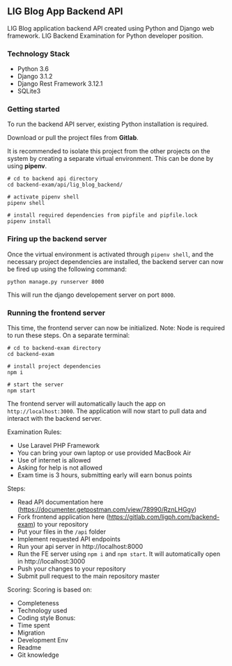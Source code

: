 ## LIG Blog App Backend API
LIG Blog application backend API created using Python and Django web framework. LIG Backend Examination for Python developer position.


### Technology Stack

 - Python 3.6
 - Django 3.1.2
 - Django Rest Framework 3.12.1
 - SQLite3

### Getting started

To run the backend API server, existing Python installation is required.

Download or pull the project files from **Gitlab**.

It is recommended to isolate this project from the other projects on the system by creating a separate virtual environment. This can be done by using **pipenv**.

    # cd to backend api directory
    cd backend-exam/api/lig_blog_backend/
    
    # activate pipenv shell
    pipenv shell
    
    # install required dependencies from pipfile and pipfile.lock
    pipenv install

### Firing up the backend server

Once the virtual environment is activated through `pipenv shell`, and the necessary project dependencies are installed, the backend server can now be fired up using the following command:

    python manage.py runserver 8000

This will run the django developement server on port `8000`.

### Running the frontend server

This time, the frontend server can now be initialized. 
Note: Node is required to run these steps.
On a separate terminal:

    # cd to backend-exam directory
    cd backend-exam
    
    # install project dependencies
    npm i
    
    # start the server
    npm start

The frontend server will automatically lauch the app on `http://localhost:3000`. The application will now start to pull data and interact with the backend server.





Examination Rules:

- Use Laravel PHP Framework
- You can bring your own laptop or use provided MacBook Air
- Use of internet is allowed
- Asking for help is not allowed
- Exam time is 3 hours, submitting early will earn bonus points

Steps:
- Read API documentation here (https://documenter.getpostman.com/view/78990/RznLHGgv)
- Fork frontend application here (https://gitlab.com/ligph.com/backend-exam) to your repository
- Put your files in the `/api` folder
- Implement requested API endpoints
- Run your api server in http://localhost:8000
- Run the FE server using `npm i` and `npm start`. It will automatically open in http://localhost:3000
- Push your changes to your repository
- Submit pull request to the main repository master

Scoring:
Scoring is based on:
- Completeness
- Technology used
- Coding style
Bonus:
- Time spent
- Migration
- Development Env
- Readme
- Git knowledge

